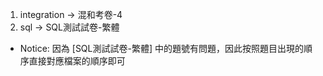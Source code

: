 1. integration -> 混和考卷-4
2. sql -> SQL測試試卷-繁體
  * Notice: 因為 [SQL測試試卷-繁體] 中的題號有問題，因此按照題目出現的順序直接對應檔案的順序即可
